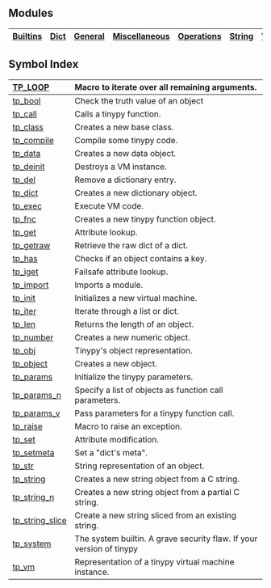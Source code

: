 ## Modules ##
|[Builtins](Builtins.md)|[Dict](Dict.md)|[General](General.md)|[Miscellaneous](Miscellaneous.md)|[Operations](Operations.md)|[String](String.md)|[VM](VM.md)|
|:----------------------|:--------------|:--------------------|:--------------------------------|:--------------------------|:------------------|:----------|

## Symbol Index ##
|[TP\_LOOP](TP_LOOP.md)|Macro to iterate over all remaining arguments.|
|:---------------------|:---------------------------------------------|
|[tp\_bool](tp_bool.md)|Check the truth value of an object|
|[tp\_call](tp_call.md)|Calls a tinypy function.|
|[tp\_class](tp_class.md)|Creates a new base class.|
|[tp\_compile](tp_compile.md)|Compile some tinypy code.|
|[tp\_data](tp_data.md)|Creates a new data object.|
|[tp\_deinit](tp_deinit.md)|Destroys a VM instance.|
|[tp\_del](tp_del.md)|Remove a dictionary entry.|
|[tp\_dict](tp_dict.md)|Creates a new dictionary object.|
|[tp\_exec](tp_exec.md)|Execute VM code.|
|[tp\_fnc](tp_fnc.md)|Creates a new tinypy function object.|
|[tp\_get](tp_get.md)|Attribute lookup.|
|[tp\_getraw](tp_getraw.md)|Retrieve the raw dict of a dict.|
|[tp\_has](tp_has.md)|Checks if an object contains a key.|
|[tp\_iget](tp_iget.md)|Failsafe attribute lookup.|
|[tp\_import](tp_import.md)|Imports a module.|
|[tp\_init](tp_init.md)|Initializes a new virtual machine.|
|[tp\_iter](tp_iter.md)|Iterate through a list or dict.|
|[tp\_len](tp_len.md)|Returns the length of an object.|
|[tp\_number](tp_number.md)|Creates a new numeric object.|
|[tp\_obj](tp_obj.md)|Tinypy's object representation.|
|[tp\_object](tp_object.md)|Creates a new object.|
|[tp\_params](tp_params.md)|Initialize the tinypy parameters.|
|[tp\_params\_n](tp_params_n.md)|Specify a list of objects as function call parameters.|
|[tp\_params\_v](tp_params_v.md)|Pass parameters for a tinypy function call.|
|[tp\_raise](tp_raise.md)|Macro to raise an exception.|
|[tp\_set](tp_set.md)|Attribute modification.|
|[tp\_setmeta](tp_setmeta.md)|Set a "dict's meta".|
|[tp\_str](tp_str.md)|String representation of an object.|
|[tp\_string](tp_string.md)|Creates a new string object from a C string.|
|[tp\_string\_n](tp_string_n.md)|Creates a new string object from a partial C string.|
|[tp\_string\_slice](tp_string_slice.md)|Create a new string sliced from an existing string.|
|[tp\_system](tp_system.md)|The system builtin. A grave security flaw. If your version of tinypy|
|[tp\_vm](tp_vm.md)|Representation of a tinypy virtual machine instance.|